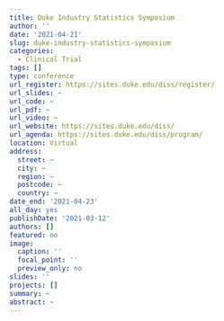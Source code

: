 ```yaml
---
title: Duke Industry Statistics Symposium
author: ''
date: '2021-04-21'
slug: duke-industry-statistics-symposium
categories:
  - Clinical Trial
tags: []
type: conference
url_register: https://sites.duke.edu/diss/register/
url_slides: ~
url_code: ~
url_pdf: ~
url_video: ~
url_website: https://sites.duke.edu/diss/
url_agenda: https://sites.duke.edu/diss/program/
location: Virtual
address:
  street: ~
  city: ~
  region: ~
  postcode: ~
  country: ~
date_end: '2021-04-23'
all_day: yes
publishDate: '2021-03-12'
authors: []
featured: no
image:
  caption: ''
  focal_point: ''
  preview_only: no
slides: ''
projects: []
summary: ~
abstract: ~
---
```


<!--more-->
